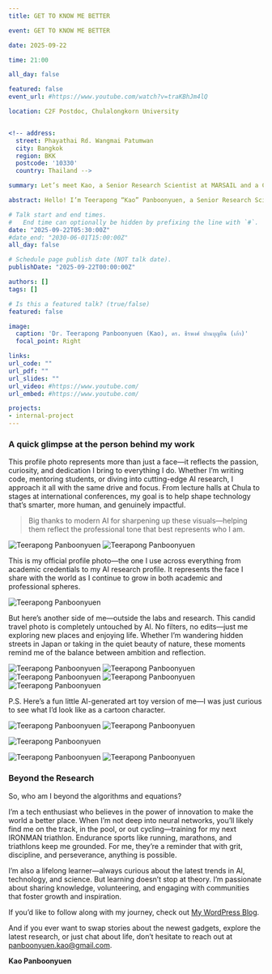 ```yaml
---
title: GET TO KNOW ME BETTER

event: GET TO KNOW ME BETTER

date: 2025-09-22

time: 21:00

all_day: false

featured: false
event_url: #https://www.youtube.com/watch?v=traKBhJm4lQ

location: C2F Postdoc, Chulalongkorn University


<!-- address:
  street: Phayathai Rd. Wangmai Patumwan
  city: Bangkok
  region: BKK
  postcode: '10330'
  country: Thailand -->

summary: Let’s meet Kao, a Senior Research Scientist at MARSAIL and a C2F High-Potential Postdoc at Chulalongkorn University. Since earning his Ph.D. in 2020, he’s been pushing the limits of AI—using transformers to unlock new insights from satellite images and geospatial data. By combining deep learning with smart optimization, Kao tackles some of the toughest challenges in remote sensing. Beyond his research, he’s passionate about inspiring and mentoring the next generation of AI innovators.

abstract: Hello! I’m Teerapong “Kao” Panboonyuen, a Senior Research Scientist at MARSAIL and a Postdoctoral Fellow at Chulalongkorn University, where I explore the intersection of rigorous mathematical foundations and transformative AI applications. I hold a Ph.D. in Computer Engineering with a strong focus on optimization theory, statistical learning, and deep neural architectures. My research bridges Vision Transformers, self-attention mechanisms, GANs, and stochastic processes, with a strong emphasis on remote sensing, geospatial analytics, and real-world predictive systems. I am particularly passionate about advancing long-range dependency modeling, inductive biases, and efficiency trade-offs, ensuring that models are not only accurate in controlled settings but also scalable and robust in real-world deployments. In teaching and mentorship, I emphasize transformer architectures, attention heads, positional encoding, and efficiency-aware optimization techniques, empowering students to apply advanced theory to impactful applications. My work spans OCR, computer vision for insurance technology, semantic segmentation in remote sensing, and generative modeling, all grounded in practical AI system design. I believe the future of AI lies in merging mathematical precision with creativity and real-world adaptability—from optimizing Transformers and refining generative models to developing predictive systems that address environmental, geospatial, and industrial challenges. My mission is simple to create AI that matters.

# Talk start and end times.
#   End time can optionally be hidden by prefixing the line with `#`.
date: "2025-09-22T05:30:00Z"
#date_end: "2030-06-01T15:00:00Z"
all_day: false

# Schedule page publish date (NOT talk date).
publishDate: "2025-09-22T00:00:00Z"

authors: []
tags: []

# Is this a featured talk? (true/false)
featured: false

image:
  caption: 'Dr. Teerapong Panboonyuen (Kao), ดร. ธีรพงศ์ ปานบุญยืน (เก้า)'
  focal_point: Right

links:
url_code: ""
url_pdf: ""
url_slides: ""
url_video: #https://www.youtube.com/
url_embed: #https://www.youtube.com/

projects:
- internal-project
---
```


### A quick glimpse at the person behind my work

This profile photo represents more than just a face—it reflects the passion, curiosity, and dedication I bring to everything I do. Whether I’m writing code, mentoring students, or diving into cutting-edge AI research, I approach it all with the same drive and focus. From lecture halls at Chula to stages at international conferences, my goal is to help shape technology that’s smarter, more human, and genuinely impactful.

> Big thanks to modern AI for sharpening up these visuals—helping them reflect the professional tone that best represents who I am.

![Teerapong Panboonyuen](panboonyuen_profile_pic_01.png)
![Teerapong Panboonyuen](panboonyuen_profile_pic_03.png)
<!-- ![Teerapong Panboonyuen](panboonyuen_profile_pic_05.png) -->
<!-- ![Teerapong Panboonyuen](panboonyuen_profile_pic_07.png) -->

This is my official profile photo—the one I use across everything from academic credentials to my AI research profile. It represents the face I share with the world as I continue to grow in both academic and professional spheres.

![Teerapong Panboonyuen](panboonyuen_profile_pic_09.png)

But here’s another side of me—outside the labs and research. This candid travel photo is completely untouched by AI. No filters, no edits—just me exploring new places and enjoying life. Whether I’m wandering hidden streets in Japan or taking in the quiet beauty of nature, these moments remind me of the balance between ambition and reflection.  

![Teerapong Panboonyuen](kao_japan_2020/KAO_PANBOONYUEN_JP20_02.jpg)
![Teerapong Panboonyuen](KAO_PANBOONYUEN_ITA.jpg)
![Teerapong Panboonyuen](KAO_PANBOONYUEN_ITA_02.jpg)
![Teerapong Panboonyuen](panboonyuen_img01.jpg)
![Teerapong Panboonyuen](panboonyuen_img02.png)

P.S. Here’s a fun little AI-generated art toy version of me—I was just curious to see what I’d look like as a cartoon character.

![Teerapong Panboonyuen](panboonyuen_art_toy_01.png)
![Teerapong Panboonyuen](panboonyuen_art_toy_06.png)
<!-- ![Teerapong Panboonyuen](panboonyuen_art_toy_08.png) -->
![Teerapong Panboonyuen](panboonyuen_art_toy_09.png)
<!-- ![Teerapong Panboonyuen](panboonyuen_art_toy_10.png)
![Teerapong Panboonyuen](panboonyuen_art_toy_11.png) -->
![Teerapong Panboonyuen](panboonyuen_art_toy_12.png)
![Teerapong Panboonyuen](panboonyuen_art_toy_07.png)
<!-- ![Teerapong Panboonyuen](panboonyuen_art_toy_04.png)
![Teerapong Panboonyuen](panboonyuen_art_toy_02.png)
![Teerapong Panboonyuen](panboonyuen_art_toy_03.png)
![Teerapong Panboonyuen](panboonyuen_art_toy_05.png) -->

### Beyond the Research

So, who am I beyond the algorithms and equations?

I’m a tech enthusiast who believes in the power of innovation to make the world a better place. When I’m not deep into neural networks, you’ll likely find me on the track, in the pool, or out cycling—training for my next IRONMAN triathlon. Endurance sports like running, marathons, and triathlons keep me grounded. For me, they’re a reminder that with grit, discipline, and perseverance, anything is possible.

I’m also a lifelong learner—always curious about the latest trends in AI, technology, and science. But learning doesn’t stop at theory. I’m passionate about sharing knowledge, volunteering, and engaging with communities that foster growth and inspiration.

If you’d like to follow along with my journey, check out [My WordPress Blog](https://kaopanboonyuen.wordpress.com/).  

And if you ever want to swap stories about the newest gadgets, explore the latest research, or just chat about life, don’t hesitate to reach out at [panboonyuen.kao@gmail.com](mailto:panboonyuen.kao@gmail.com).  

**Kao Panboonyuen**